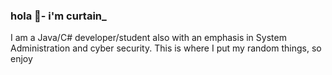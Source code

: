 ### hola 👋- i'm curtain_

I am a Java/C# developer/student also with an emphasis in System Administration and cyber security.
This is where I put my random things, so enjoy
